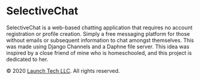 # SelectiveChat
SelectiveChat is a web-based chatting application that requires no account registration or profile creation. Simply a free messaging platform for those without emails or subsequent information to chat amongst themselves. This was made using Django Channels and a Daphne file server. This idea was inspired by a close friend of mine who is homeschooled, and this project is dedicated to her.

&copy; 2020 [Launch Tech LLC](https://launchtechllc.com). All rights reserved.
